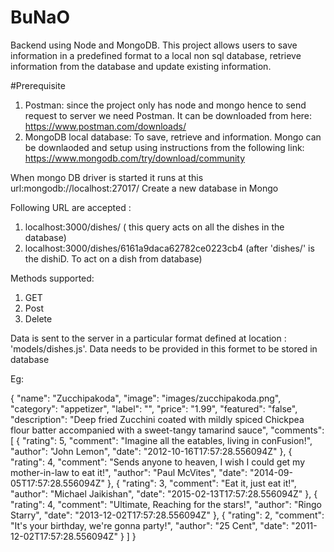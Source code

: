 # BuNaO
Backend using Node and MongoDB. This project allows users to save information in a predefined format to a local non sql database, 
retrieve information from the database and update existing information. 

#Prerequisite
1) Postman: since the project only has node and mongo hence to send request to server we need Postman. It can be downloaded from here: https://www.postman.com/downloads/
2) MongoDB local database: To save, retrieve and information. Mongo can be downlaoded and setup using instructions from the following link: https://www.mongodb.com/try/download/community


When mongo DB driver is started it runs at this url:mongodb://localhost:27017/
Create a new database in Mongo

Following URL are accepted :

1) localhost:3000/dishes/  ( this query acts on all the dishes in the database)
2) localhost:3000/dishes/6161a9daca62782ce0223cb4    (after 'dishes/' is the dishiD. To act on a dish from database)

Methods supported:
1) GET
2) Post
3) Delete

Data is sent to the server in a particular format defined at location : 'models/dishes.js'. Data needs to be provided in this formet to be stored in database

Eg:

{
      "name": "Zucchipakoda",
      "image": "images/zucchipakoda.png",
      "category": "appetizer",
      "label": "",
      "price": "1.99",
      "featured": "false",
      "description": "Deep fried Zucchini coated with mildly spiced Chickpea flour batter accompanied with a sweet-tangy tamarind sauce",
      "comments": [
        {
          "rating": 5,
          "comment": "Imagine all the eatables, living in conFusion!",
          "author": "John Lemon",
          "date": "2012-10-16T17:57:28.556094Z"
        },
        {
          "rating": 4,
          "comment": "Sends anyone to heaven, I wish I could get my mother-in-law to eat it!",
          "author": "Paul McVites",
          "date": "2014-09-05T17:57:28.556094Z"
        },
        {
          "rating": 3,
          "comment": "Eat it, just eat it!",
          "author": "Michael Jaikishan",
          "date": "2015-02-13T17:57:28.556094Z"
        },
        {
          "rating": 4,
          "comment": "Ultimate, Reaching for the stars!",
          "author": "Ringo Starry",
          "date": "2013-12-02T17:57:28.556094Z"
        },
        {
          "rating": 2,
          "comment": "It's your birthday, we're gonna party!",
          "author": "25 Cent",
          "date": "2011-12-02T17:57:28.556094Z"
        }
      ]
    }


